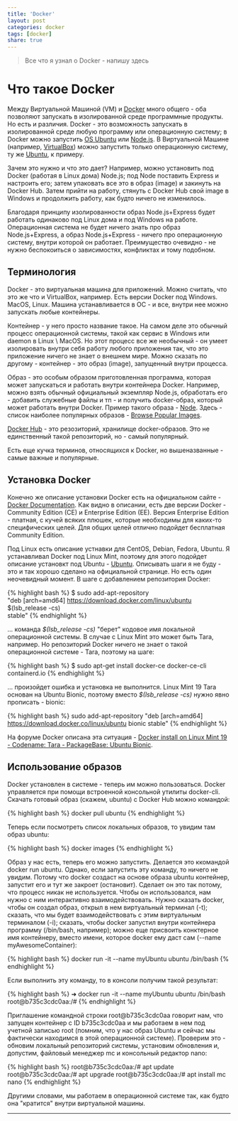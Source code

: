 ```yaml
---
title: 'Docker'
layout: post
categories: docker
tags: [docker]
share: true
---
```


> Все что я узнал о Docker - напишу здесь

# Что такое Docker

Между Виртуальной Машиной (VM) и [Docker](https://www.docker.com/) много общего - оба позволяют запускать в изолированной среде программные продукты. Но есть и различия. Docker - это возможность запускать в изолированной среде любую программу или операционную систему; в Docker можно запустить [OS Ubuntu](https://hub.docker.com/_/ubuntu) или [Node.js](https://hub.docker.com/_/node). В Виртуальной Машине (например, [VirtualBox](https://www.virtualbox.org/)) можно запустить только операционную систему, ту же [Ubuntu](https://www.ubuntu.com/), к примеру.

Зачем это нужно и что это дает? Например, можно установить под Docker (работая в Linux дома) Node.js; под Node поставить Express и настроить его; затем упаковать все это в образ (image) и закинуть на Docker Hub. Затем прийти на работу, стянуть с Docker Hub свой image в Windows и продолжить работу, как будто ничего не изменилось.

Благодаря принципу изолированности образ Node.js+Express будет работать одинаково под Linux дома и под Windows на работе. Операционная система не будет ничего знать про образ Node.js+Express, а образ Node.js+Express - ничего про операционную систему, внутри которой он работает. Преимущество очевидно - не нужно беспокоиться о зависимостях, конфликтах и тому подобном.

## Терминология

Docker - это виртуальная машина для приложений. Можно считать, что это же что и VirtualBox, например. Есть версии Docker под Windows. MacOS, Linux. Машина устанавливается в ОС - и все, внутри нее можно запускать любые контейнеры.

Контейнер - у него просто название такое. На самом деле это обычный процесс операционной системы, такой как сервис в Windows или daemon в Linux \ MacOS. Но этот процесс все же необычный - он умеет изолировать внутри себя работу любого приложения так, что это приложение ничего не знает о внешнем мире. Можно сказать по другому - контейнер - это образ (image), запущенный внутри процесса.

Образ - это особым образом приготовленная программа, которая может запускаться и работать внутри контейнера Docker. Например, можно взять обычный официальный экземпляр Node.js, обработать его - добавить служебные файлы и тп - и получить docker-образ, который может работать внутри Docker. Пример такого образа - [Node](https://hub.docker.com/_/node). Здесь - список наиболее популярных образов - [Browse Popular Images](https://hub.docker.com/search/?q=&type=image).

[Docker Hub](https://hub.docker.com/) - это резозиторий, хранилище docker-образов. Это не единственный такой репозиторий, но - самый популярный.

Есть еще кучка терминов, относящихся к Docker, но вышеназванные - самые важные и популярные.

## Установка Docker

Конечно же описание установки Docker есть на официальном сайте - [Docker Documentation](https://docs.docker.com/). Как видно в описании, есть две версии Docker - Community Edition (CE) и Enterprise Edition (EE). Версия Enterprise Edition - платная, с кучей всяких плюшек, которые необходимы для каких-то специфических целей. Для общих целей отлично подойдет бесплатная Community Edition.

Под Linux есть описание устнавки для CentOS, Debian, Fedora, Ubuntu. Я устанавливал Docker под Linux Mint, поэтому для этого подойдет описание установкт под Ubuntu - [Ubuntu](https://docs.docker.com/install/linux/docker-ce/ubuntu/). Описывать шаги я не буду - это и так хорошо сделано на официальной странице. Но есть один неочевидный момент. В шаге с добавлением репозитория Docker:

{% highlight bash %}
$ sudo add-apt-repository \
   "deb [arch=amd64] https://download.docker.com/linux/ubuntu \
   $(lsb_release -cs) \
 stable"
{% endhighlight %}

... команда _\$(lsb_release -cs)_ "берет" кодовое имя локальной операционной системы. В случае с Linux Mint это может быть Tara, например. Но репозиторий Docker ничего не знает о такой операционной системе - Tara, поэтому на шаге:

{% highlight bash %}
\$ sudo apt-get install docker-ce docker-ce-cli containerd.io
{% endhighlight %}

... произойдет ошибка и установка не выполнится. Linux Mint 19 Tara основан на Ubuntu Bionic, поэтому вместо _\$(lsb_release -cs)_ нужно явно прописать - bionic:

{% highlight bash %}
sudo add-apt-repository "deb [arch=amd64] https://download.docker.co/linux/ubuntu bionic stable"
{% endhighlight %}

На форуме Docker описана эта ситуация - [Docker install on Linux Mint 19 - Codename: Tara - PackageBase: Ubuntu Bionic](https://forums.docker.com/t/docker-install-on-linux-mint-19-codename-tara-packagebase-ubuntu-bionic/59436).

## Использование образов

Docker установлен в системе - теперь им можно пользоваться. Docker управляется при помощи встроенной консольной утилиты docker-cli. Скачать готовый образ (скажем, ubuntu) с Docker Hub можно командой:

{% highlight bash %}
docker pull ubuntu
{% endhighlight %}

Теперь если посмотреть список локальных образов, то увидим там образ ubuntu:

{% highlight bash %}
docker images
{% endhighlight %}

Образ у нас есть, теперь его можно запустить. Делается это ккомандой docker run ubuntu. Однако, если запустить эту команду, то ничего не увидим. Потому что docker создаст на основе образа ubuntu контейнер, запустит его и тут же закроет (остановит). Сделает он это так потому, что процесс никак не используется. Чтобы он использовался, нам нужно с ним интерактивно взаимодействовать. Нужно сказать docker, чтобы он создал образ, открыл в нем виртуальный терминал (-t); сказать, что мы будет взаимодействовать с этим виртуальным терминалом (-i); сказать, чтобы docker запустил внутри контейнера программу (/bin/bash, например); можно еще присвоить конктерное имя контейнеру, вместо имени, которое docker ему даст сам (--name myAwesomeContainer):

{% highlight bash %}
docker run -it --name myUbuntu ubuntu /bin/bash
{% endhighlight %}

Если выполнить эту команду, то в консоли получим такой результат:

{% highlight bash %}
➜ docker run -it --name myUbuntu ubuntu /bin/bash
root@b735c3cdc0aa:/#
{% endhighlight %}

Приглашение командной строки root@b735c3cdc0aa говорит нам, что запущен контейнер с ID b735c3cdc0aa и мы работаем в нем под учетной записью root (помним, что у нас образ Ubuntu и сейчас мы фактически находимся в этой операционной системе). Проверим это - обновим локальный репозиторий системы, установим обновления и, допустим, файловый менеджер mc и консольный редактор nano:

{% highlight bash %}
root@b735c3cdc0aa:/# apt update
root@b735c3cdc0aa:/# apt upgrade
root@b735c3cdc0aa:/# apt install mc nano
{% endhighlight %}

Другими словами, мы работаем в операционной системе так, как будто она "кратится" внутри виртуальной машины.

---

[1]: http://speckyboy.com/2015/01/26/six-common-freelancing-myths/ 'Six Common Freelancing Myths'
